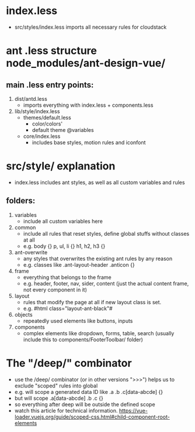 # index.less
- src/styles/index.less imports all necessary rules for cloudstack

# ant .less structure node_modules/ant-design-vue/
## main .less entry points:

1. dist/antd.less
    - imports everything with index.less + components.less
2. lib/style/index.less
    - themes/default.less
        - color/colors'
        - default theme @variables
    - core/index.less
        - includes base styles, motion rules and iconfont

# src/style/ explanation

- index.less includes ant styles, as well as all custom variables and rules

## folders:

1. variables
    - include all custom variables here
2. common
    - include all rules that reset styles, define global stuffs without classes at all
    - e.g. body {} p, ul, li {} h1, h2, h3 {}
3. ant-overwrite
    - any styles that overwrites the existing ant rules by any reason
    - e.g. classes like .ant-layout-header .anticon {}
4. frame
    - everything that belongs to the frame
    - e.g. header, footer, nav, sider, content (just the actual content frame, not every component in it)
5. layout
    - rules that modify the page at all if new layout class is set.
    - e.g. #html class="layout-ant-black"#
6. objects
    - repeatedly used elements like buttons, inputs
7. components
    - complex elements like dropdown, forms, table, search (usually include this to components/FooterToolbar/ folder)

# The "/deep/" combinator
- use the /deep/ combinator (or in other versions ">>>") helps us to exclude "scoped" rules into global
- e.g. <style scoped> .a .b .c {}</style> will scope a generated data ID like .a .b .c[data-abcde] {}
- but  <style scoped> .a /deep/ .b .c {} </style> will scope .a[data-abcde] .b .c {}
- so everything after deep will be outside the defined scope
- watch this article for technical information. https://vue-loader.vuejs.org/guide/scoped-css.html#child-component-root-elements
